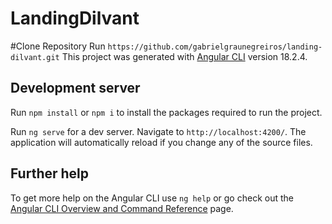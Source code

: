 # LandingDilvant

#Clone Repository
Run `https://github.com/gabrielgraunegreiros/landing-dilvant.git`
This project was generated with [Angular CLI](https://github.com/angular/angular-cli) version 18.2.4.

## Development server

Run `npm install` or `npm i` to install the packages required to run the project.

Run `ng serve` for a dev server. Navigate to `http://localhost:4200/`. The application will automatically reload if you change any of the source files.

## Further help

To get more help on the Angular CLI use `ng help` or go check out the [Angular CLI Overview and Command Reference](https://angular.dev/tools/cli) page.
